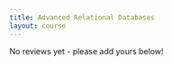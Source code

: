 ```yaml
---
title: Advanced Relational Databases 
layout: course
---
```


No reviews yet - please add yours below!


